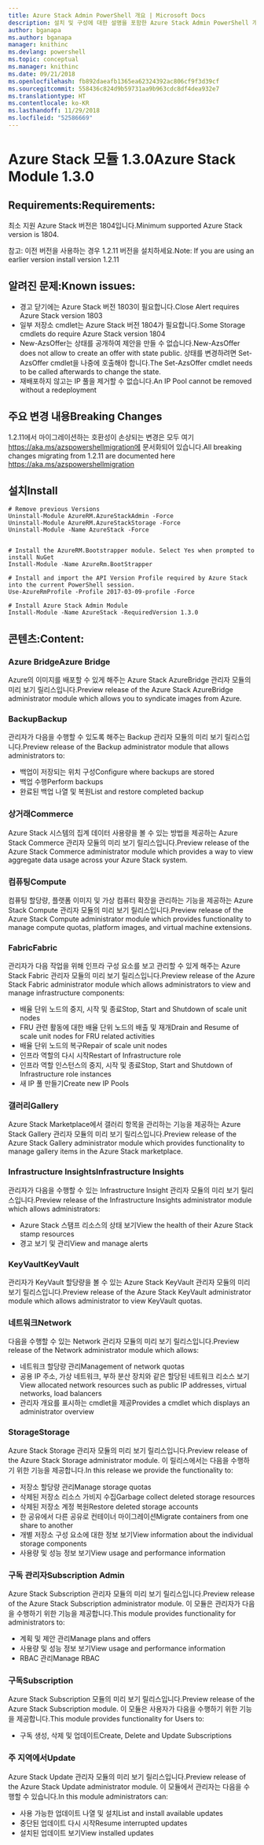 ```yaml
---
title: Azure Stack Admin PowerShell 개요 | Microsoft Docs
description: 설치 및 구성에 대한 설명을 포함한 Azure Stack Admin PowerShell 개요입니다.
author: bganapa
ms.author: bganapa
manager: knithinc
ms.devlang: powershell
ms.topic: conceptual
ms.manager: knithinc
ms.date: 09/21/2018
ms.openlocfilehash: fb892daeafb1365ea62324392ac806cf9f3d39cf
ms.sourcegitcommit: 558436c824d9b59731aa9b963cdc8df4dea932e7
ms.translationtype: HT
ms.contentlocale: ko-KR
ms.lasthandoff: 11/29/2018
ms.locfileid: "52586669"
---
```

# <a name="azure-stack-module-130"></a><span data-ttu-id="b9cdc-103">Azure Stack 모듈 1.3.0</span><span class="sxs-lookup"><span data-stu-id="b9cdc-103">Azure Stack Module 1.3.0</span></span>

## <a name="requirements"></a><span data-ttu-id="b9cdc-104">Requirements:</span><span class="sxs-lookup"><span data-stu-id="b9cdc-104">Requirements:</span></span>
<span data-ttu-id="b9cdc-105">최소 지원 Azure Stack 버전은 1804입니다.</span><span class="sxs-lookup"><span data-stu-id="b9cdc-105">Minimum supported Azure Stack version is 1804.</span></span>

<span data-ttu-id="b9cdc-106">참고: 이전 버전을 사용하는 경우 1.2.11 버전을 설치하세요.</span><span class="sxs-lookup"><span data-stu-id="b9cdc-106">Note: If you are using an earlier version install version 1.2.11</span></span>

## <a name="known-issues"></a><span data-ttu-id="b9cdc-107">알려진 문제:</span><span class="sxs-lookup"><span data-stu-id="b9cdc-107">Known issues:</span></span>

- <span data-ttu-id="b9cdc-108">경고 닫기에는 Azure Stack 버전 1803이 필요합니다.</span><span class="sxs-lookup"><span data-stu-id="b9cdc-108">Close Alert requires Azure Stack version 1803</span></span>
- <span data-ttu-id="b9cdc-109">일부 저장소 cmdlet는 Azure Stack 버전 1804가 필요합니다.</span><span class="sxs-lookup"><span data-stu-id="b9cdc-109">Some Storage cmdlets do require Azure Stack version 1804</span></span>
- <span data-ttu-id="b9cdc-110">New-AzsOffer는 상태를 공개하여 제안을 만들 수 없습니다.</span><span class="sxs-lookup"><span data-stu-id="b9cdc-110">New-AzsOffer does not allow to create an offer with state public.</span></span> <span data-ttu-id="b9cdc-111">상태를 변경하려면 Set-AzsOffer cmdlet을 나중에 호출해야 합니다.</span><span class="sxs-lookup"><span data-stu-id="b9cdc-111">The Set-AzsOffer cmdlet needs to be called afterwards to change the state.</span></span>
- <span data-ttu-id="b9cdc-112">재배포하지 않고는 IP 풀을 제거할 수 없습니다.</span><span class="sxs-lookup"><span data-stu-id="b9cdc-112">An IP Pool cannot be removed without a redeployment</span></span>

## <a name="breaking-changes"></a><span data-ttu-id="b9cdc-113">주요 변경 내용</span><span class="sxs-lookup"><span data-stu-id="b9cdc-113">Breaking Changes</span></span>
<span data-ttu-id="b9cdc-114">1.2.11에서 마이그레이션하는 호환성이 손상되는 변경은 모두 여기 https://aka.ms/azspowershellmigration에 문서화되어 있습니다.</span><span class="sxs-lookup"><span data-stu-id="b9cdc-114">All breaking changes migrating from 1.2.11 are documented here https://aka.ms/azspowershellmigration</span></span>

## <a name="install"></a><span data-ttu-id="b9cdc-115">설치</span><span class="sxs-lookup"><span data-stu-id="b9cdc-115">Install</span></span>
```
# Remove previous Versions
Uninstall-Module AzureRM.AzureStackAdmin -Force
Uninstall-Module AzureRM.AzureStackStorage -Force
Uninstall-Module -Name AzureStack -Force 


# Install the AzureRM.Bootstrapper module. Select Yes when prompted to install NuGet
Install-Module -Name AzureRm.BootStrapper

# Install and import the API Version Profile required by Azure Stack into the current PowerShell session.
Use-AzureRmProfile -Profile 2017-03-09-profile -Force

# Install Azure Stack Admin Module
Install-Module -Name AzureStack -RequiredVersion 1.3.0
```
## <a name="content"></a><span data-ttu-id="b9cdc-116">콘텐츠:</span><span class="sxs-lookup"><span data-stu-id="b9cdc-116">Content:</span></span>
### <a name="azure-bridge"></a><span data-ttu-id="b9cdc-117">Azure Bridge</span><span class="sxs-lookup"><span data-stu-id="b9cdc-117">Azure Bridge</span></span>
<span data-ttu-id="b9cdc-118">Azure의 이미지를 배포할 수 있게 해주는 Azure Stack AzureBridge 관리자 모듈의 미리 보기 릴리스입니다.</span><span class="sxs-lookup"><span data-stu-id="b9cdc-118">Preview release of the Azure Stack AzureBridge administrator module which allows you to syndicate images from Azure.</span></span>

### <a name="backup"></a><span data-ttu-id="b9cdc-119">Backup</span><span class="sxs-lookup"><span data-stu-id="b9cdc-119">Backup</span></span>
<span data-ttu-id="b9cdc-120">관리자가 다음을 수행할 수 있도록 해주는 Backup 관리자 모듈의 미리 보기 릴리스입니다.</span><span class="sxs-lookup"><span data-stu-id="b9cdc-120">Preview release of the Backup administrator module that allows administrators to:</span></span>
- <span data-ttu-id="b9cdc-121">백업이 저장되는 위치 구성</span><span class="sxs-lookup"><span data-stu-id="b9cdc-121">Configure where backups are stored</span></span>
- <span data-ttu-id="b9cdc-122">백업 수행</span><span class="sxs-lookup"><span data-stu-id="b9cdc-122">Perform backups</span></span>
- <span data-ttu-id="b9cdc-123">완료된 백업 나열 및 복원</span><span class="sxs-lookup"><span data-stu-id="b9cdc-123">List and restore completed backup</span></span>

### <a name="commerce"></a><span data-ttu-id="b9cdc-124">상거래</span><span class="sxs-lookup"><span data-stu-id="b9cdc-124">Commerce</span></span>
<span data-ttu-id="b9cdc-125">Azure Stack 시스템의 집계 데이터 사용량을 볼 수 있는 방법을 제공하는 Azure Stack Commerce 관리자 모듈의 미리 보기 릴리스입니다.</span><span class="sxs-lookup"><span data-stu-id="b9cdc-125">Preview release of the Azure Stack Commerce administrator module which provides a way to view aggregate data usage across your Azure Stack system.</span></span>

### <a name="compute"></a><span data-ttu-id="b9cdc-126">컴퓨팅</span><span class="sxs-lookup"><span data-stu-id="b9cdc-126">Compute</span></span>
<span data-ttu-id="b9cdc-127">컴퓨팅 할당량, 플랫폼 이미지 및 가상 컴퓨터 확장을 관리하는 기능을 제공하는 Azure Stack Compute 관리자 모듈의 미리 보기 릴리스입니다.</span><span class="sxs-lookup"><span data-stu-id="b9cdc-127">Preview release of the Azure Stack Compute administrator module which provides functionality to manage compute quotas, platform images, and virtual machine extensions.</span></span>

### <a name="fabric"></a><span data-ttu-id="b9cdc-128">Fabric</span><span class="sxs-lookup"><span data-stu-id="b9cdc-128">Fabric</span></span>
<span data-ttu-id="b9cdc-129">관리자가 다음 작업을 위해 인프라 구성 요소를 보고 관리할 수 있게 해주는 Azure Stack Fabric 관리자 모듈의 미리 보기 릴리스입니다.</span><span class="sxs-lookup"><span data-stu-id="b9cdc-129">Preview release of the Azure Stack Fabric administrator module which allows administrators to view and manage infrastructure components:</span></span>
- <span data-ttu-id="b9cdc-130">배율 단위 노드의 중지, 시작 및 종료</span><span class="sxs-lookup"><span data-stu-id="b9cdc-130">Stop, Start and Shutdown of scale unit nodes</span></span>
- <span data-ttu-id="b9cdc-131">FRU 관련 활동에 대한 배율 단위 노드의 배출 및 재개</span><span class="sxs-lookup"><span data-stu-id="b9cdc-131">Drain and Resume of scale unit nodes for FRU related activities</span></span>
- <span data-ttu-id="b9cdc-132">배율 단위 노드의 복구</span><span class="sxs-lookup"><span data-stu-id="b9cdc-132">Repair of scale unit nodes</span></span>
- <span data-ttu-id="b9cdc-133">인프라 역할의 다시 시작</span><span class="sxs-lookup"><span data-stu-id="b9cdc-133">Restart of Infrastructure role</span></span>
- <span data-ttu-id="b9cdc-134">인프라 역할 인스턴스의 중지, 시작 및 종료</span><span class="sxs-lookup"><span data-stu-id="b9cdc-134">Stop, Start and Shutdown of Infrastructure role instances</span></span>
- <span data-ttu-id="b9cdc-135">새 IP 풀 만들기</span><span class="sxs-lookup"><span data-stu-id="b9cdc-135">Create new IP Pools</span></span>


### <a name="gallery"></a><span data-ttu-id="b9cdc-136">갤러리</span><span class="sxs-lookup"><span data-stu-id="b9cdc-136">Gallery</span></span>
<span data-ttu-id="b9cdc-137">Azure Stack Marketplace에서 갤러리 항목을 관리하는 기능을 제공하는 Azure Stack Gallery 관리자 모듈의 미리 보기 릴리스입니다.</span><span class="sxs-lookup"><span data-stu-id="b9cdc-137">Preview release of the Azure Stack Gallery administrator module which provides functionality to manage gallery items in the Azure Stack marketplace.</span></span>

### <a name="infrastructure-insights"></a><span data-ttu-id="b9cdc-138">Infrastructure Insights</span><span class="sxs-lookup"><span data-stu-id="b9cdc-138">Infrastructure Insights</span></span>
<span data-ttu-id="b9cdc-139">관리자가 다음을 수행할 수 있는 Infrastructure Insight 관리자 모듈의 미리 보기 릴리스입니다.</span><span class="sxs-lookup"><span data-stu-id="b9cdc-139">Preview release of the Infrastructure Insights administrator module which allows administrators:</span></span>
- <span data-ttu-id="b9cdc-140">Azure Stack 스탬프 리소스의 상태 보기</span><span class="sxs-lookup"><span data-stu-id="b9cdc-140">View the health of their Azure Stack stamp resources</span></span>
- <span data-ttu-id="b9cdc-141">경고 보기 및 관리</span><span class="sxs-lookup"><span data-stu-id="b9cdc-141">View and manage alerts</span></span>

### <a name="keyvault"></a><span data-ttu-id="b9cdc-142">KeyVault</span><span class="sxs-lookup"><span data-stu-id="b9cdc-142">KeyVault</span></span>
<span data-ttu-id="b9cdc-143">관리자가 KeyVault 할당량을 볼 수 있는 Azure Stack KeyVault 관리자 모듈의 미리 보기 릴리스입니다.</span><span class="sxs-lookup"><span data-stu-id="b9cdc-143">Preview release of the Azure Stack KeyVault administrator module which allows administrator to view KeyVault quotas.</span></span>

### <a name="network"></a><span data-ttu-id="b9cdc-144">네트워크</span><span class="sxs-lookup"><span data-stu-id="b9cdc-144">Network</span></span>
<span data-ttu-id="b9cdc-145">다음을 수행할 수 있는 Network 관리자 모듈의 미리 보기 릴리스입니다.</span><span class="sxs-lookup"><span data-stu-id="b9cdc-145">Preview release of the Network administrator module which allows:</span></span>
- <span data-ttu-id="b9cdc-146">네트워크 할당량 관리</span><span class="sxs-lookup"><span data-stu-id="b9cdc-146">Management of network quotas</span></span>
- <span data-ttu-id="b9cdc-147">공용 IP 주소, 가상 네트워크, 부하 분산 장치와 같은 할당된 네트워크 리소스 보기</span><span class="sxs-lookup"><span data-stu-id="b9cdc-147">View allocated network resources such as public IP addresses, virtual networks, load balancers</span></span>
- <span data-ttu-id="b9cdc-148">관리자 개요를 표시하는 cmdlet을 제공</span><span class="sxs-lookup"><span data-stu-id="b9cdc-148">Provides a cmdlet which displays an administrator overview</span></span>

### <a name="storage"></a><span data-ttu-id="b9cdc-149">Storage</span><span class="sxs-lookup"><span data-stu-id="b9cdc-149">Storage</span></span>
<span data-ttu-id="b9cdc-150">Azure Stack Storage 관리자 모듈의 미리 보기 릴리스입니다.</span><span class="sxs-lookup"><span data-stu-id="b9cdc-150">Preview release of the Azure Stack Storage administrator module.</span></span>  <span data-ttu-id="b9cdc-151">이 릴리스에서는 다음을 수행하기 위한 기능을 제공합니다.</span><span class="sxs-lookup"><span data-stu-id="b9cdc-151">In this release we provide the functionality to:</span></span>
- <span data-ttu-id="b9cdc-152">저장소 할당량 관리</span><span class="sxs-lookup"><span data-stu-id="b9cdc-152">Manage storage quotas</span></span>
- <span data-ttu-id="b9cdc-153">삭제된 저장소 리소스 가비지 수집</span><span class="sxs-lookup"><span data-stu-id="b9cdc-153">Garbage collect deleted storage resources</span></span>
- <span data-ttu-id="b9cdc-154">삭제된 저장소 계정 복원</span><span class="sxs-lookup"><span data-stu-id="b9cdc-154">Restore deleted storage accounts</span></span>
- <span data-ttu-id="b9cdc-155">한 공유에서 다른 공유로 컨테이너 마이그레이션</span><span class="sxs-lookup"><span data-stu-id="b9cdc-155">Migrate containers from one share to another</span></span>
- <span data-ttu-id="b9cdc-156">개별 저장소 구성 요소에 대한 정보 보기</span><span class="sxs-lookup"><span data-stu-id="b9cdc-156">View information about the individual storage components</span></span>
- <span data-ttu-id="b9cdc-157">사용량 및 성능 정보 보기</span><span class="sxs-lookup"><span data-stu-id="b9cdc-157">View usage and performance information</span></span>

### <a name="subscription-admin"></a><span data-ttu-id="b9cdc-158">구독 관리자</span><span class="sxs-lookup"><span data-stu-id="b9cdc-158">Subscription Admin</span></span>
<span data-ttu-id="b9cdc-159">Azure Stack Subscription 관리자 모듈의 미리 보기 릴리스입니다.</span><span class="sxs-lookup"><span data-stu-id="b9cdc-159">Preview release of the Azure Stack Subscription administrator module.</span></span>  <span data-ttu-id="b9cdc-160">이 모듈은 관리자가 다음을 수행하기 위한 기능을 제공합니다.</span><span class="sxs-lookup"><span data-stu-id="b9cdc-160">This module provides functionality for administrators to:</span></span>
- <span data-ttu-id="b9cdc-161">계획 및 제안 관리</span><span class="sxs-lookup"><span data-stu-id="b9cdc-161">Manage plans and offers</span></span>
- <span data-ttu-id="b9cdc-162">사용량 및 성능 정보 보기</span><span class="sxs-lookup"><span data-stu-id="b9cdc-162">View usage and performance information</span></span>
- <span data-ttu-id="b9cdc-163">RBAC 관리</span><span class="sxs-lookup"><span data-stu-id="b9cdc-163">Manage RBAC</span></span>

### <a name="subscription"></a><span data-ttu-id="b9cdc-164">구독</span><span class="sxs-lookup"><span data-stu-id="b9cdc-164">Subscription</span></span>
<span data-ttu-id="b9cdc-165">Azure Stack Subscription 모듈의 미리 보기 릴리스입니다.</span><span class="sxs-lookup"><span data-stu-id="b9cdc-165">Preview release of the Azure Stack Subscription module.</span></span>  <span data-ttu-id="b9cdc-166">이 모듈은 사용자가 다음을 수행하기 위한 기능을 제공합니다.</span><span class="sxs-lookup"><span data-stu-id="b9cdc-166">This module provides functionality for Users to:</span></span>
- <span data-ttu-id="b9cdc-167">구독 생성, 삭제 및 업데이트</span><span class="sxs-lookup"><span data-stu-id="b9cdc-167">Create, Delete and Update Subscriptions</span></span>

### <a name="update"></a><span data-ttu-id="b9cdc-168">주 지역에서</span><span class="sxs-lookup"><span data-stu-id="b9cdc-168">Update</span></span>
<span data-ttu-id="b9cdc-169">Azure Stack Update 관리자 모듈의 미리 보기 릴리스입니다.</span><span class="sxs-lookup"><span data-stu-id="b9cdc-169">Preview release of the Azure Stack Update administrator module.</span></span>  <span data-ttu-id="b9cdc-170">이 모듈에서 관리자는 다음을 수행할 수 있습니다.</span><span class="sxs-lookup"><span data-stu-id="b9cdc-170">In this module administrators can:</span></span>
- <span data-ttu-id="b9cdc-171">사용 가능한 업데이트 나열 및 설치</span><span class="sxs-lookup"><span data-stu-id="b9cdc-171">List and install available updates</span></span>
- <span data-ttu-id="b9cdc-172">중단된 업데이트 다시 시작</span><span class="sxs-lookup"><span data-stu-id="b9cdc-172">Resume interrupted updates</span></span>
- <span data-ttu-id="b9cdc-173">설치된 업데이트 보기</span><span class="sxs-lookup"><span data-stu-id="b9cdc-173">View installed updates</span></span>

